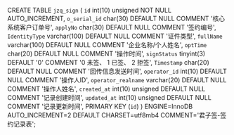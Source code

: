 CREATE TABLE `jzq_sign` (
  `id` int(10) unsigned NOT NULL AUTO_INCREMENT,
  `o_serial_id` char(30) DEFAULT NULL COMMENT '核心系统客户订单号',
  `applyNo` char(30) DEFAULT NULL COMMENT '签约编号',
  `IdentityType` varchar(100) DEFAULT NULL COMMENT '证件类型',
  `fullName` varchar(100) DEFAULT NULL COMMENT '企业名称/个人姓名',
  `optTime` char(20) DEFAULT NULL COMMENT '操作时间',
  `signStatus` tinyint(3) DEFAULT '0' COMMENT '0 未签、 1 已签、 2 拒签',
  `Timestamp` char(20) DEFAULT NULL COMMENT '回传信息发送时间',
  `operator_id` int(10) DEFAULT NULL COMMENT '操作人ID',
  `operator_realname` varchar(20) DEFAULT NULL COMMENT '操作人姓名',
  `created_at` int(10) unsigned DEFAULT NULL COMMENT '记录创建时间',
  `updated_at` int(10) unsigned DEFAULT NULL COMMENT '记录更新时间',
  PRIMARY KEY (`id`)
) ENGINE=InnoDB AUTO_INCREMENT=2 DEFAULT CHARSET=utf8mb4 COMMENT='君子签-签约记录表';



